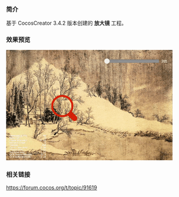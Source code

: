 ### 简介
基于 CocosCreator 3.4.2 版本创建的 **放大镜** 工程。

### 效果预览
![image](../../gif/202201/2022012056.gif)

### 相关链接
https://forum.cocos.org/t/topic/91619